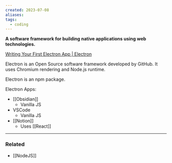 ```yaml
---
created: 2023-07-08
aliases: 
tags:
  - coding
---
```

**A software framework for building native applications using web technologies.**

[Writing Your First Electron App | Electron](https://www.electronjs.org/docs/tutorial/first-app)

Electron is an Open Source software framework developed by GitHub. It uses Chromium rendering and Node.js runtime.

Electron is an npm package. 

Electron Apps:
- [[Obsidian]] 
	- Vanilla JS
- VSCode
	- Vanilla JS
- [[Notion]] 
	- Uses [[React]]

---

### Related
- [[NodeJS]]